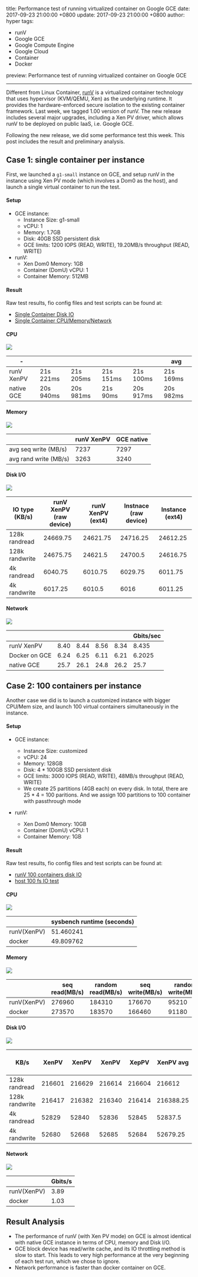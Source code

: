 title: Performance test of running virtualized container on Google GCE
date: 2017-09-23 21:00:00 +0800
update: 2017-09-23 21:00:00 +0800
author: hyper
tags:
  - runV
  - Google GCE
  - Google Compute Engine
  - Google Cloud
  - Container
  - Docker
 
preview: Performance test of running virtualized container on Google GCE

---

Different from Linux Container, [runV](github.com/hyperhq/runv) is a virtualized container technology that uses hypervisor (KVM/QEMU, Xen) as the underlying runtime. It provides the hardware-enforced secure isolation to the existing container framework. Last week, we tagged 1.00 version of runV. The new release includes several major upgrades, including a Xen PV driver, which allows runV to be deployed on public IaaS, i.e. Google GCE.

Following the new release, we did some performance test this week. This post includes the result and preliminary analysis.

## Case 1: single container per instance

First, we launched a `g1-small` instance on GCE, and setup runV in the instance using Xen PV mode (which involves a Dom0 as the host), and launch a single virtual container to run the test.

#### Setup
- GCE instance:
	- Instance Size: g1-small
	- vCPU: 1
	- Memory: 1.7GB
	- Disk: 40GB SSD persistent disk
	- GCE limits: 1200 IOPS (READ, WRITE), 19.20MB/s throughput (READ, WRITE)
- runV:
	- Xen Dom0 Memory: 1GB
	- Container (DomU) vCPU: 1
	- Container Memory: 512MB

#### Result
Raw test results, fio config files and test scripts can be found at:
- [Single Container Disk IO](https://gist.github.com/bergwolf/a405f40f23d15f198bafd263bf0fe4dd)
- [Single Container CPU/Memory/Network](https://gist.github.com/bergwolf/49a248e019780168109d7861c3350a0d)

#### CPU
![](https://trello-attachments.s3.amazonaws.com/5700ea0da7030dcf7485ed70/59c48e61ab0ab52efb8cc781/5218358ef15e1016772e6de85ebcb66a/Single_Container_-_CPU.png)


|-|||||					avg|
|-|-|-|-|-|-|
|runV XenPV|	21s 221ms|	21s 205ms|	21s 151ms|	21s 100ms|	21s 169ms|
|native GCE|	20s 940ms|	20s 981ms|	21s 90ms|	20s 917ms|	20s 982ms|

#### Memory
![](https://trello-attachments.s3.amazonaws.com/5700ea0da7030dcf7485ed70/59c48e61ab0ab52efb8cc781/9f773b26fe5e0e1586cacf247b6f39ff/Single_Container_-_Memory.png)

|| runV XenPV|  GCE native|
|-|-|-|
|avg seq write (MB/s)| 7237| 7297|
|avg rand write (MB/s)| 3263| 3240|

#### Disk I/O
![](https://trello-attachments.s3.amazonaws.com/5700ea0da7030dcf7485ed70/59c48e61ab0ab52efb8cc781/fc483fcb78906ea266dd4f89d811a657/Single_Container_-_Disk_IO.png)

| IO type (KB/s) |runV XenPV (raw device)	|runV XenPV (ext4)|Instnace (raw device)	|Instance (ext4)|	
|----|----------|-------|---------------------|-----------------|
|128k randread|	24669.75|	24621.75|	24716.25	|24612.25|
|128k randwrite|	24675.75	|24621.5|	24700.5|	24616.75|
|4k randread|	6040.75|	6010.75|	6029.75|	6011.75|
|4k randwrite|	6017.25|	6010.5|	6016|	6011.25|

#### Network
![](https://trello-attachments.s3.amazonaws.com/5700ea0da7030dcf7485ed70/59c48e61ab0ab52efb8cc781/9f6f0e494511b156518999e7cba71ad7/Single_Container_-_Network.png)

||||||					Gbits/sec|
|-|-|-|-|-|-|
|runV XenPV|	8.40|	8.44|	8.56|	8.34|	8.435|
|Docker on GCE|	6.24|	6.25|	6.11|	6.21|	6.2025|
|native GCE|	25.7	|26.1	|24.8|	26.2|	25.7|

## Case 2: 100 containers per instance

Another case we did is to launch a customized instance with bigger CPU/Mem size, and launch 100 virtual containers simultaneously in the instance.

#### Setup
- GCE instance:
	- Instance Size: customized
	- vCPU: 24
	- Memory: 128GB
	- Disk: 4 * 100GB SSD persistent disk
	- GCE limits: 3000 IOPS (READ, WRITE), 48MB/s throughput (READ, WRITE)
	- We create 25 partitions (4GB each) on every disk. In total, there are 25 * 4 = 100 paritions. And we assign 100 partitions to 100 container with passthrough mode 

- runV:
	- Xen Dom0 Memory: 10GB
	- Container (DomU) vCPU: 1
	- Container Memory: 1GB


#### Result
Raw test results, fio config files and test scripts can be found at:
- [runV 100 containers disk IO](https://gist.github.com/bergwolf/4e38649193394367ef19dece73837374)
- [host 100 fs IO test](https://gist.github.com/bergwolf/6a91a22c2cf594eeba8cb2e9ec4244ba)

#### CPU

![](https://trello-attachments.s3.amazonaws.com/5700ea0da7030dcf7485ed70/59c48e61ab0ab52efb8cc781/cffba97cef9a7e49cc28cd1345daaa94/100_Containers_-_CPU.png)

|| sysbench runtime (seconds)|
|-|-|
|runV(XenPV)|51.460241|
|docker|49.809762|

#### Memory
![](https://trello-attachments.s3.amazonaws.com/5700ea0da7030dcf7485ed70/59c48e61ab0ab52efb8cc781/1dcfad4c19862d1a05082755a9239dd7/100_Containers_-_Memory.png)

||seq read(MB/s)|	random read(MB/s)|	seq write(MB/s)|	random write(MB/s)|
|-|-|-|-|-|
|runV(XenPV)|276960|	184310|	176670|	95210|
|docker|273570|	183570|	166460|	91180|

#### Disk I/O
![](https://trello-attachments.s3.amazonaws.com/5700ea0da7030dcf7485ed70/59c48e61ab0ab52efb8cc781/76809231f60cce4bffef7fd2f54facf8/100_Containers_-_Disk_IO.png)

|KB/s|	XenPV|	XenPV|	XenPV|	XepPV|	XenPV avg|	GCE native avg|
|-|-|-|-|-|-|-|
|128k randread|	216601|	216629|	216614|	216604|	216612|	224867|
|128k randwrite|	216417|	216382|	216340|	216414|	216388.25|	224653|
|4k randread|	52829|	52840|	52836|	52845|	52837.5|	55266|
|4k randwrite|	52680|	52668|	52685|	52684|	52679.25|	53442|

#### Network
![](https://trello-attachments.s3.amazonaws.com/5700ea0da7030dcf7485ed70/59c48e61ab0ab52efb8cc781/8960d2ccd6599e8a6786a1a9ae5ee399/100_Containers_-_Network.png)


||Gbits/s|
|-|-|
|runV(XenPV)|3.89|
|docker|1.03|

## Result Analysis
- The performance of runV (with Xen PV mode) on GCE is almost identical with native GCE instance in terms of CPU, memory and Disk I/O.
- GCE block device has read/write cache, and its IO throttling method is slow to start. This leads to very high performance at the very beginning of each test run, which we chose to ignore.
- Network performance is faster than docker container on GCE.
